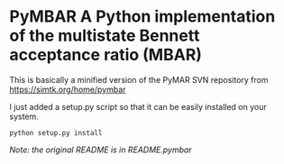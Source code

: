 PyMBAR A Python implementation of the multistate Bennett acceptance ratio (MBAR)
================================================================================

This is basically a minified version of the PyMAR SVN repository from https://simtk.org/home/pymbar

I just added a setup.py script so that it can be easily installed on your system.

    python setup.py install


*Note: the original README is in README.pymbar*
